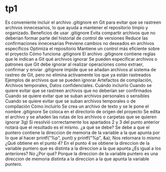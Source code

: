 # tp1
Es conveniente incluir el archivo .gitignore en Git para evitar que se rastreen archivos innecesarios, lo que ayuda a mantener el repositorio limpio y organizado. 
Beneficios de usar .gitignore 
Evita compartir archivos que no deberían formar parte del historial de control de versiones
Reduce las confirmaciones innecesarias
Previene cambios no deseados en archivos específicos
Optimiza el repositorio
Mantiene un control más eficiente sobre el proyecto
Cómo funciona .gitignore
El archivo .gitignore contiene reglas que le indican a Git qué archivos ignorar 
Se pueden especificar archivos o patrones que Git debe ignorar al realizar operaciones como extraer, confirmar y enviar 
.gitignore impide que se añadan archivos al sistema de rastreo de Git, pero no elimina activamente los que ya están rastreados 
Ejemplos de archivos que se pueden ignorar Artefactos de compilación, Archivos temporales, Datos confidenciales. 
Cuándo incluirlo
Cuando se quiere evitar que se rastreen archivos que no deberían ser confirmados 
Cuando se quiere evitar que se suban archivos personales o sensibles 
Cuando se quiere evitar que se suban archivos temporales o de compilación 
Cómo incluirlo
Se crea un archivo de texto y se le pone el nombre .gitignore 
Se coloca en el directorio de origen del proyecto 
Se edita el archivo y se añaden las rutas de los archivos o carpetas que se quieren ignorar 
3g)
Si resolvió correctamente los apartados 2 y 3 del punto anterior notará
que el resultado es el mismo. ¿a qué se debe?
Se debe a que el puntero contiene la direccion de memoria de la variable a la que apunta por lo que al hacer printf("%p", punt) y printf("%p", &a); Nos retornara lo mismo
 ¿Qué obtiene en el
punto 4?
En el punto 4 se obtiene la direccion de la variable puntero que es distinta a la direccion a la que apunta
 ¿Es igual a los anteriores?
 No
  ¿Por qué?
  Porque la direccion de la variable puntero es una direccion de memoria distinta a la direccion a la que apunta la variable puntero.

